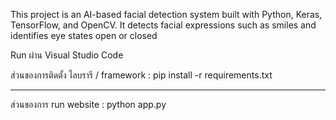This project is an AI-based facial detection system built with Python, Keras, TensorFlow, and OpenCV. It detects facial expressions such as smiles and identifies eye states open or closed

Run ผ่าน Visual Studio Code

ส่วนของการติดตั้ง ไลบรารี / framework :
pip install -r requirements.txt

---------------------------------

ส่วนของการ run website :
python app.py
